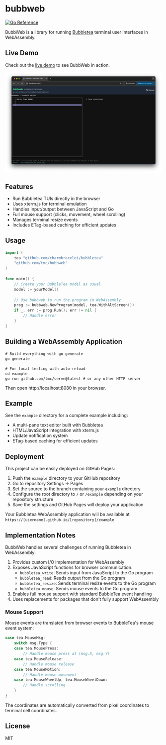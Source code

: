 # bubbweb

[![Go Reference](https://pkg.go.dev/badge/github.com/tmc/bubbweb.svg)](https://pkg.go.dev/github.com/tmc/bubbweb)

BubbWeb is a library for running [Bubbletea](https://github.com/charmbracelet/bubbletea) terminal user interfaces in WebAssembly.

## Live Demo

Check out the [live demo](https://tmc.github.io/bubbweb/example/) to see BubbWeb in action.

<p align="center">
  <img src="./.github/screenshot.png" alt="Screenshot of the example" />
</p>

## Features

- Run Bubbletea TUIs directly in the browser
- Uses xterm.js for terminal emulation
- Handles input/output between JavaScript and Go
- Full mouse support (clicks, movement, wheel scrolling)
- Manages terminal resize events
- Includes ETag-based caching for efficient updates

## Usage

```go
import (
    tea "github.com/charmbracelet/bubbletea"
    "github.com/tmc/bubbweb"
)

func main() {
    // Create your BubbleTea model as usual
    model := yourModel()

    // Use bubbweb to run the program in WebAssembly
    prog := bubbweb.NewProgram(model, tea.WithAltScreen())
    if _, err := prog.Run(); err != nil {
        // Handle error
    }
}
```

## Building a WebAssembly Application

```shell
# Build everything with go generate
go generate

# For local testing with auto-reload
cd example
go run github.com/tmc/serve@latest # or any other HTTP server
```

Then open http://localhost:8080 in your browser.

## Example

See the `example` directory for a complete example including:

- A multi-pane text editor built with Bubbletea
- HTML/JavaScript integration with xterm.js
- Update notification system
- ETag-based caching for efficient updates

## Deployment

This project can be easily deployed on GitHub Pages:

1. Push the `example` directory to your GitHub repository
2. Go to repository Settings → Pages
3. Set the source to the branch containing your `example` directory
4. Configure the root directory to `/` or `/example` depending on your repository structure
5. Save the settings and GitHub Pages will deploy your application

Your Bubbletea WebAssembly application will be available at `https://[username].github.io/[repository]/example`

## Implementation Notes

BubbWeb handles several challenges of running Bubbletea in WebAssembly:

1. Provides custom I/O implementation for WebAssembly
2. Exposes JavaScript functions for browser communication:
   - `bubbletea_write`: Sends input from JavaScript to the Go program
   - `bubbletea_read`: Reads output from the Go program
   - `bubbletea_resize`: Sends terminal resize events to the Go program
   - `bubbletea_mouse`: Sends mouse events to the Go program
3. Enables full mouse support with standard BubbleTea event handling
4. Uses replacements for packages that don't fully support WebAssembly

### Mouse Support

Mouse events are translated from browser events to BubbleTea's mouse event system:

```go
case tea.MouseMsg:
    switch msg.Type {
    case tea.MousePress:
        // Handle mouse press at (msg.X, msg.Y)
    case tea.MouseRelease:
        // Handle mouse release
    case tea.MouseMotion:
        // Handle mouse movement
    case tea.MouseWheelUp, tea.MouseWheelDown:
        // Handle scrolling
    }
}
```

The coordinates are automatically converted from pixel coordinates to terminal cell coordinates.

## License

MIT